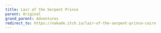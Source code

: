 ```yaml
---
title: Lair of the Serpent Prince
parent: Original
grand_parent: Adventures
redirect_to: https://nakade.itch.io/lair-of-the-serpent-prince-cairn
---
```

